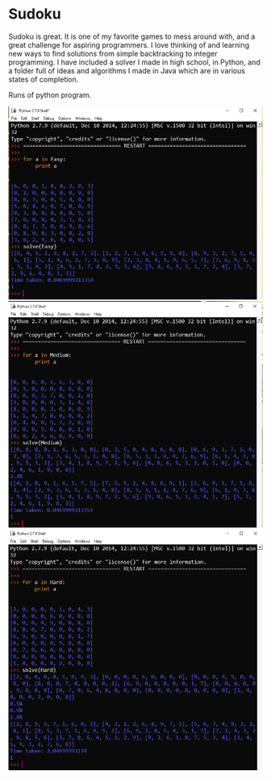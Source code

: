 # Sudoku

Sudoku is great. It is one of my favorite games to mess around with, and a great challenge for aspiring programmers. I love thinking of and learning new ways to find solutions from simple backtracking to integer programming. I have included a solver I made in high school, in Python, and a folder full of ideas and algorithms I made in Java which are in various states of completion.

Runs of python program.

![](Media/0.PNG)
![](Media/1.PNG)
![](Media/2.PNG)